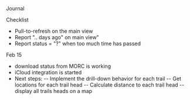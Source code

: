 Journal

Checklist
+ Pull-to-refresh on the main view
+ Report ".. days ago" on main view"
+ Report status = "?" when too much time has passed

Feb 15
- download status from MORC is working
- iCloud integration is started
- Next steps: 
-- Implement the drill-down behavior for each trail
-- Get locations for each trail head
-- Calculate distance to each trail head
-- display all trails heads on a map



